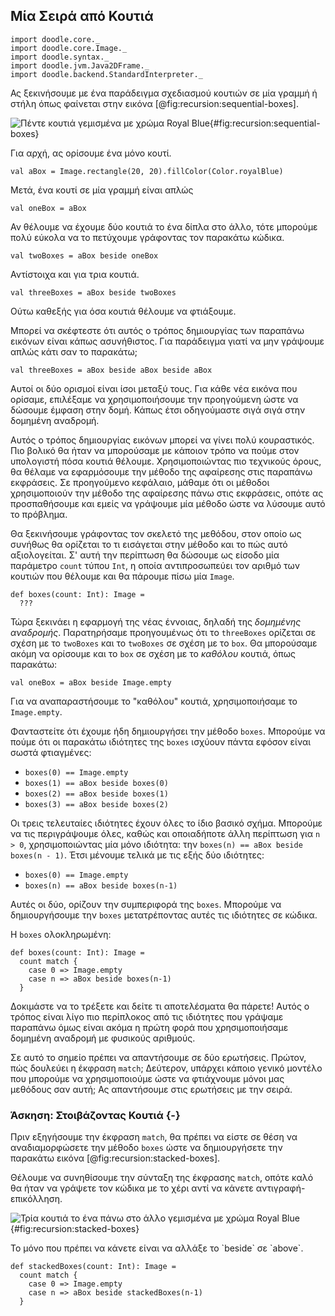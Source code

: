 ## Μία Σειρά από Κουτιά

```tut:invisible
import doodle.core._
import doodle.core.Image._
import doodle.syntax._
import doodle.jvm.Java2DFrame._
import doodle.backend.StandardInterpreter._
```

Ας ξεκινήσουμε με ένα παράδειγμα σχεδιασμού κουτιών σε μία γραμμή ή στήλη όπως φαίνεται στην εικόνα [@fig:recursion:sequential-boxes].

![Πέντε κουτιά γεμισμένα με χρώμα Royal Blue](./src/pages/recursion/sequential-boxes.pdf+svg){#fig:recursion:sequential-boxes}

Για αρχή, ας ορίσουμε ένα μόνο κουτί.

```tut:book
val aBox = Image.rectangle(20, 20).fillColor(Color.royalBlue)
```

Μετά, ένα κουτί σε μία γραμμή είναι απλώς

```tut:book
val oneBox = aBox
```

Αν θέλουμε να έχουμε δύο κουτιά το ένα δίπλα στο άλλο, τότε μπορούμε πολύ εύκολα να το πετύχουμε γράφοντας τον παρακάτω κώδικα.

```tut:book
val twoBoxes = aBox beside oneBox
```

Αντίστοιχα και για τρια κουτιά.

```tut:book
val threeBoxes = aBox beside twoBoxes
```

Ούτω καθεξής για όσα κουτιά θέλουμε να φτιάξουμε.

Μπορεί να σκέφτεστε ότι αυτός ο τρόπος δημιουργίας των παραπάνω εικόνων είναι κάπως ασυνήθιστος.
Για παράδειγμα γιατί να μην γράψουμε απλώς κάτι σαν το παρακάτω;

```tut:book
val threeBoxes = aBox beside aBox beside aBox
```

Αυτοί οι δύο ορισμοί είναι ίσοι μεταξύ τους.
Για κάθε νέα εικόνα που ορίσαμε, επιλέξαμε να χρησιμοποιήσουμε την προηγούμενη ώστε να δώσουμε έμφαση στην δομή. Κάπως έτσι οδηγούμαστε σιγά σιγά στην δομημένη αναδρομή.

Αυτός ο τρόπος δημιουργίας εικόνων μπορεί να γίνει πολύ κουραστικός.
Πιο βολικό θα ήταν να μπορούσαμε με κάποιον τρόπο να πούμε στον υπολογιστή πόσα κουτιά θέλουμε.
Χρησιμοποιώντας πιο τεχνικούς όρους, θα θέλαμε να εφαρμόσουμε την μέθοδο της αφαίρεσης στις παραπάνω εκφράσεις.
Σε προηγούμενο κεφάλαιο, μάθαμε ότι οι μέθοδοι χρησιμοποιούν την μέθοδο της αφαίρεσης πάνω στις εκφράσεις, οπότε ας προσπαθήσουμε και εμείς να γράψουμε μία μέθοδο ώστε να λύσουμε αυτό το πρόβλημα.

Θα ξεκινήσουμε γράφοντας τον σκελετό της μεθόδου, στον οποίο ως συνήθως θα ορίζεται το τι εισάγεται στην μέθοδο και το πώς αυτό αξιολογείται.
Σ' αυτή την περίπτωση θα δώσουμε ως είσοδο μία παράμετρο `count` τύπου `Int`, η οποία αντιπροσωπεύει τον αριθμό των κουτιών που θέλουμε και θα πάρουμε πίσω μία `Image`.

```tut:book
def boxes(count: Int): Image =
  ???
```

Τώρα ξεκινάει η εφαρμογή της νέας έννοιας, δηλαδή της *δομημένης αναδρομής*.
Παρατηρήσαμε προηγουμένως ότι το `threeBoxes` ορίζεται σε σχέση με το `twoBoxes` και το `twoBoxes` σε σχέση με το `box`.
Θα μπορούσαμε ακόμη να ορίσουμε και το `box` σε σχέση με το *καθόλου* κουτιά, όπως παρακάτω:

```tut:book
val oneBox = aBox beside Image.empty
```

Για να αναπαραστήσουμε το "καθόλου" κουτιά, χρησιμοποιήσαμε το `Image.empty`.

Φανταστείτε ότι έχουμε ήδη δημιουργήσει την μέθοδο `boxes`.
Μπορούμε να πούμε ότι οι παρακάτω ιδιότητες της `boxes` ισχύουν πάντα εφόσον είναι σωστά φτιαγμένες:

- `boxes(0) == Image.empty`
- `boxes(1) == aBox beside boxes(0)`
- `boxes(2) == aBox beside boxes(1)`
- `boxes(3) == aBox beside boxes(2)`

Οι τρεις τελευταίες ιδιότητες έχουν όλες το ίδιο βασικό σχήμα.
Μπορούμε να τις περιγράψουμε όλες, καθώς και οποιαδήποτε άλλη περίπτωση για `n > 0`, χρησιμοποιώντας μία μόνο ιδιότητα: την `boxes(n) == aBox beside boxes(n - 1)`.
Έτσι μένουμε τελικά με τις εξής δύο ιδιότητες:

- `boxes(0) == Image.empty`
- `boxes(n) == aBox beside boxes(n-1)`

Αυτές οι δύο, ορίζουν την συμπεριφορά της `boxes`.
Μπορούμε να δημιουργήσουμε την `boxes` μετατρέποντας αυτές τις ιδιότητες σε κώδικα.

Η `boxes` ολοκληρωμένη:

```tut:book
def boxes(count: Int): Image =
  count match {
    case 0 => Image.empty
    case n => aBox beside boxes(n-1)
  }
```

Δοκιμάστε να το τρέξετε και δείτε τι αποτελέσματα θα πάρετε!
Αυτός ο τρόπος είναι λίγο πιο περίπλοκος από τις ιδιότητες που γράψαμε παραπάνω όμως είναι ακόμα η πρώτη φορά που χρησιμοποιήσαμε δομημένη αναδρομή με φυσικούς αριθμούς.

Σε αυτό το σημείο πρέπει να απαντήσουμε σε δύο ερωτήσεις.
Πρώτον, πώς δουλεύει η έκφραση `match`;
Δεύτερον, υπάρχει κάποιο γενικό μοντέλο που μπορούμε να χρησιμοποιούμε ώστε να φτιάχνουμε μόνοι μας μεθόδους σαν αυτή;
Ας απαντήσουμε στις ερωτήσεις με την σειρά.

### Άσκηση: Στοιβάζοντας Κουτιά {-}

Πριν εξηγήσουμε την έκφραση `match`, θα πρέπει να είστε σε θέση να αναδιαμορφώσετε την μέθοδο `boxes` ώστε να δημιουργήσετε την παρακάτω εικόνα [@fig:recursion:stacked-boxes].

Θέλουμε να συνηθίσουμε την σύνταξη της έκφρασης `match`, οπότε καλό θα ήταν να γράψετε τον κώδικα με το χέρι αντί να κάνετε αντιγραφή-επικόλληση.

![Τρία κουτιά το ένα πάνω στο άλλο γεμισμένα με χρώμα Royal Blue](./src/pages/recursion/sequential-boxes.pdf+svg){#fig:recursion:stacked-boxes}

<div class="solution">
Το μόνο που πρέπει να κάνετε είναι να αλλάξε το `beside` σε `above`.

```tut:book
def stackedBoxes(count: Int): Image =
  count match {
    case 0 => Image.empty
    case n => aBox beside stackedBoxes(n-1)
  }
```
</div>
